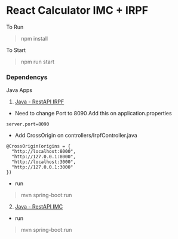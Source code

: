 # React Calculator IMC + IRPF 

To Run
> npm install 

To Start
> npm run start

### Dependencys
Java Apps
1. [Java - RestAPI IRPF](https://github.com/prof-emilio-resende/java-rest-api)
  - Need to change Port to 8090
  Add this on application.properties
  ```
  server.port=8090
  ```
  - Add CrossOrigin on controllers/IrpfController.java
  ```
  @CrossOrigin(origins = {
    "http://localhost:8000", 
    "http://127.0.0.1:8000",
    "http://localhost:3000", 
    "http://127.0.0.1:3000"
  })
  ```
  - run
  > mvn spring-boot:run
2. [Java - RestAPI IMC](https://github.com/prof-emilio-resende/java-imc-calc-api)
  - run
  > mvn spring-boot:run